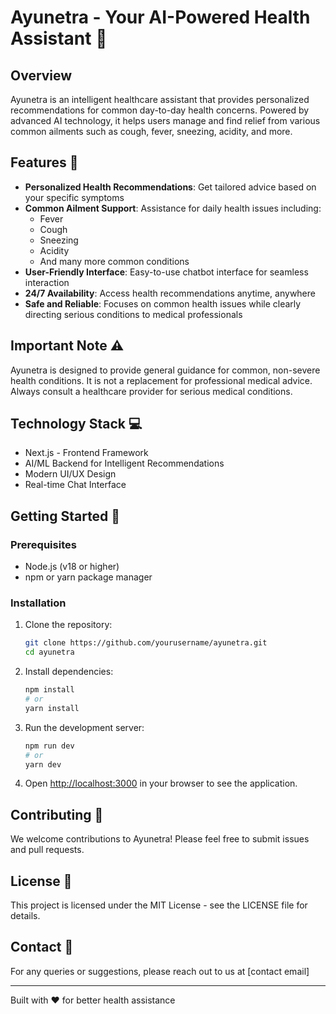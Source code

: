 # Ayunetra - Your AI-Powered Health Assistant 🏥

## Overview

Ayunetra is an intelligent healthcare assistant that provides personalized recommendations for common day-to-day health concerns. Powered by advanced AI technology, it helps users manage and find relief from various common ailments such as cough, fever, sneezing, acidity, and more.

## Features 🌟

- **Personalized Health Recommendations**: Get tailored advice based on your specific symptoms
- **Common Ailment Support**: Assistance for daily health issues including:
  - Fever
  - Cough
  - Sneezing
  - Acidity
  - And many more common conditions
- **User-Friendly Interface**: Easy-to-use chatbot interface for seamless interaction
- **24/7 Availability**: Access health recommendations anytime, anywhere
- **Safe and Reliable**: Focuses on common health issues while clearly directing serious conditions to medical professionals

## Important Note ⚠️

Ayunetra is designed to provide general guidance for common, non-severe health conditions. It is not a replacement for professional medical advice. Always consult a healthcare provider for serious medical conditions.

## Technology Stack 💻

- Next.js - Frontend Framework
- AI/ML Backend for Intelligent Recommendations
- Modern UI/UX Design
- Real-time Chat Interface

## Getting Started 🚀

### Prerequisites

- Node.js (v18 or higher)
- npm or yarn package manager

### Installation

1. Clone the repository:
   ```bash
   git clone https://github.com/yourusername/ayunetra.git
   cd ayunetra
   ```

2. Install dependencies:
   ```bash
   npm install
   # or
   yarn install
   ```

3. Run the development server:
   ```bash
   npm run dev
   # or
   yarn dev
   ```

4. Open [http://localhost:3000](http://localhost:3000) in your browser to see the application.

## Contributing 🤝

We welcome contributions to Ayunetra! Please feel free to submit issues and pull requests.

## License 📄

This project is licensed under the MIT License - see the LICENSE file for details.

## Contact 📧

For any queries or suggestions, please reach out to us at [contact email]

---

Built with ❤️ for better health assistance
